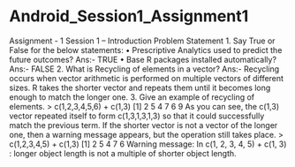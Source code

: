 # Android_Session1_Assignment1
Assignment - 1  Session 1 – Introduction     Problem Statement  1. Say True or False for the below statements:  • Prescriptive Analytics used to predict the future outcomes?  Ans:- TRUE • Base R packages installed automatically?   Ans:- FALSE  2. What is Recycling of elements in a vector?   Ans:- Recycling occurs when vector arithmetic is performed on multiple vectors of different sizes. R takes the shorter vector and repeats them until it becomes long enough to match the longer one.  3. Give an example of recycling of elements.   > c(1,2,3,4,5,6) + c(1,3) [1] 2 5 4 7 6 9  As you can see, the c(1,3) vector repeated itself to form c(1,3,1,3,1,3) so that it could successfully match the previous term. If the shorter vector is not a vector of the longer one, then a warning message appears, but the operation still takes place. > c(1,2,3,4,5) + c(1,3) [1] 2 5 4 7 6   Warning message: In c(1, 2, 3, 4, 5) + c(1, 3) :   longer object length is not a multiple of shorter object length.

